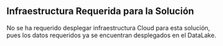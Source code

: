 ## Infraestructura Requerida para la Solución

No se ha requerido desplegar infraestructura Cloud para esta solución, 
pues los datos requeridos ya se encuentran desplegados en el DataLake.

